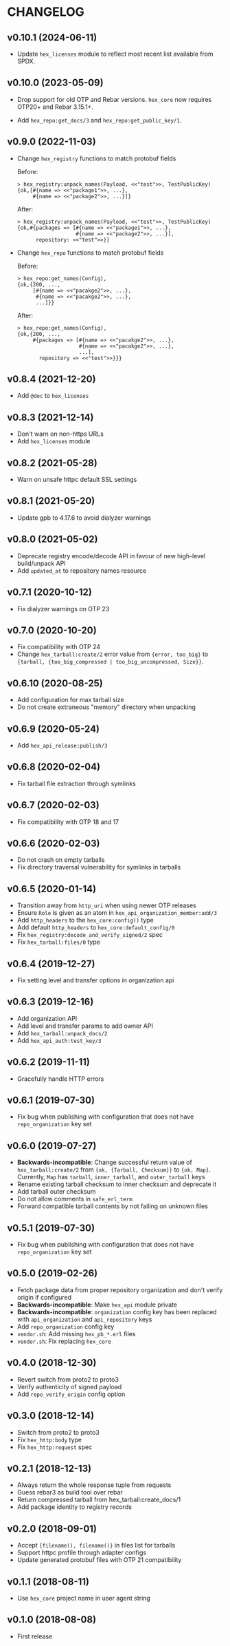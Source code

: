 # CHANGELOG

## v0.10.1 (2024-06-11)

* Update `hex_licenses` module to reflect most recent list available from SPDX.

## v0.10.0 (2023-05-09)

* Drop support for old OTP and Rebar versions. `hex_core` now requires OTP20+ and Rebar 3.15.1+.

* Add `hex_repo:get_docs/3` and `hex_repo:get_public_key/1`.

## v0.9.0 (2022-11-03)

* Change `hex_registry` functions to match protobuf fields

  Before:

      > hex_registry:unpack_names(Payload, <<"test">>, TestPublicKey)
      {ok,[#{name => <<"package1">>, ...},
           #{name => <<"package2">>, ...}]}

  After:

      > hex_registry:unpack_names(Payload, <<"test">>, TestPublicKey)
      {ok,#{packages => [#{name => <<"package1">>, ...},
                         #{name => <<"package2">>, ...}],
            repository: <<"test">>}}

* Change `hex_repo` functions to match protobuf fields

  Before:

      > hex_repo:get_names(Config),
      {ok,{200, ...,
           [#{name => <<"pacakge2">>, ...},
            #{name => <<"pacakge2">>, ...},
            ...]}}

  After:

      > hex_repo:get_names(Config),
      {ok,{200, ...,
           #{packages => [#{name => <<"pacakge2">>, ...},
                          #{name => <<"pacakge2">>, ...},
                          ...],
             repository => <<"test">>}}}

## v0.8.4 (2021-12-20)

* Add `@doc` to `hex_licenses`

## v0.8.3 (2021-12-14)

* Don't warn on non-https URLs
* Add `hex_licenses` module

## v0.8.2 (2021-05-28)

* Warn on unsafe httpc default SSL settings

## v0.8.1 (2021-05-20)

* Update gpb to 4.17.6 to avoid dialyzer warnings

## v0.8.0 (2021-05-02)

* Deprecate registry encode/decode API in favour of new high-level build/unpack API
* Add `updated_at` to repository names resource

## v0.7.1 (2020-10-12)

* Fix dialyzer warnings on OTP 23

## v0.7.0 (2020-10-20)

* Fix compatibility with OTP 24
* Change `hex_tarball:create/2` error value from `{error, too_big}` to `{tarball, {too_big_compressed | too_big_uncompressed, Size}}`.

## v0.6.10 (2020-08-25)

* Add configuration for max tarball size
* Do not create extraneous "memory" directory when unpacking

## v0.6.9 (2020-05-24)

* Add `hex_api_release:publish/3`

## v0.6.8 (2020-02-04)

* Fix tarball file extraction through symlinks

## v0.6.7 (2020-02-03)

* Fix compatibility with OTP 18 and 17

## v0.6.6 (2020-02-03)

* Do not crash on empty tarballs
* Fix directory traversal vulnerability for symlinks in tarballs

## v0.6.5 (2020-01-14)

* Transition away from `http_uri` when using newer OTP releases
* Ensure `Role` is given as an atom in `hex_api_organization_member:add/3`
* Add `http_headers` to the `hex_core:config()` type
* Add default `http_headers` to `hex_core:default_config/0`
* Fix `hex_registry:decode_and_verify_signed/2` spec
* Fix `hex_tarball:files/0` type

## v0.6.4 (2019-12-27)

* Fix setting level and transfer options in organization api

## v0.6.3 (2019-12-16)

* Add organization API
* Add level and transfer params to add owner API
* Add `hex_tarball:unpack_docs/2`
* Add `hex_api_auth:test_key/3`

## v0.6.2 (2019-11-11)

* Gracefully handle HTTP errors

## v0.6.1 (2019-07-30)

* Fix bug when publishing with configuration that does not have `repo_organization` key set

## v0.6.0 (2019-07-27)

* **Backwards-incompatible**: Change successful return value of `hex_tarball:create/2` from
  `{ok, {Tarball, Checksum}}` to `{ok, Map}`. Currently, `Map` has `tarball`, `inner_tarball`,
  and `outer_tarball` keys
* Rename existing tarball checksum to inner checksum and deprecate it
* Add tarball outer checksum
* Do not allow comments in `safe_erl_term`
* Forward compatible tarball contents by not failing on unknown files

## v0.5.1 (2019-07-30)

* Fix bug when publishing with configuration that does not have `repo_organization` key set

## v0.5.0 (2019-02-26)

* Fetch package data from proper repository organization and don't verify origin if configured
* **Backwards-incompatible**: Make `hex_api` module private
* **Backwards-incompatible**: `organization` config key has been replaced with `api_organization`
  and `api_repository` keys
* Add `repo_organization` config key
* `vendor.sh`: Add missing `hex_pb_*.erl` files
* `vendor.sh`: Fix replacing `hex_core`

## v0.4.0 (2018-12-30)

* Revert switch from proto2 to proto3
* Verify authenticity of signed payload
* Add `repo_verify_origin` config option

## v0.3.0 (2018-12-14)

* Switch from proto2 to proto3
* Fix `hex_http:body` type
* Fix `hex_http:request` spec

## v0.2.1 (2018-12-13)

* Always return the whole response tuple from requests
* Guess rebar3 as build tool over rebar
* Return compressed tarball from hex_tarball:create_docs/1
* Add package identity to registry records

## v0.2.0 (2018-09-01)

* Accept `{filename(), filename()}` in files list for tarballs
* Support httpc profile through adapter configs
* Update generated protobuf files with OTP 21 compatibility

## v0.1.1 (2018-08-11)

* Use `hex_core` project name in user agent string

## v0.1.0 (2018-08-08)

* First release
